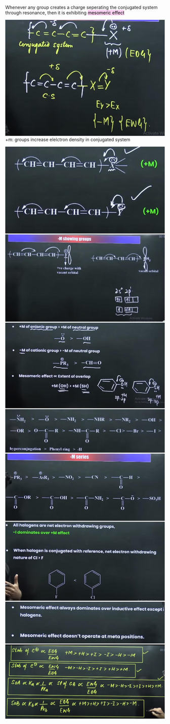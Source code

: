 Whenever any group creates a charge seperating the conjugated system through resonance, then it is exhibiting <mark style="background: #FFB8EBA6;">mesomeric effect</mark>

![](Assets/Pasted%20image%2020240427085617.png)
+m: groups increase elelctron density in conjugated system 


![](Assets/Pasted%20image%2020240427090050.png)
![](Assets/Pasted%20image%2020240427090144.png)
![](Assets/Pasted%20image%2020240427090518.png)
![](Assets/Pasted%20image%2020240427090647.png)
![](Assets/Pasted%20image%2020240427090718.png)
![](Assets/Pasted%20image%2020240427090736.png)
![](Assets/Pasted%20image%2020240427090826.png)
![](Assets/Pasted%20image%2020240427091002.png)
